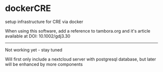 # dockerCRE
setup infrastructure for CRE via docker

When using this software, add a reference to tambora.org and it's article available at DOI: 10.1002/gdj3.30


---

Not working yet - stay tuned

Will first only include a nextcloud server with postgresql database, 
but later will be enhanced by more components 

